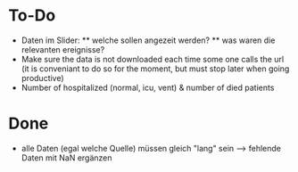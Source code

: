 To-Do
=====

* Daten im Slider:
   ** welche sollen angezeit werden?
   ** was waren die relevanten ereignisse?
* Make sure the data is not downloaded each time some one calls the url
  (it is conveniant to do so for the moment, but must stop later when going productive)
* Number of hospitalized (normal, icu, vent) & number of died patients

Done
====
- alle Daten (egal welche Quelle) müssen gleich "lang" sein --> fehlende Daten mit NaN ergänzen
